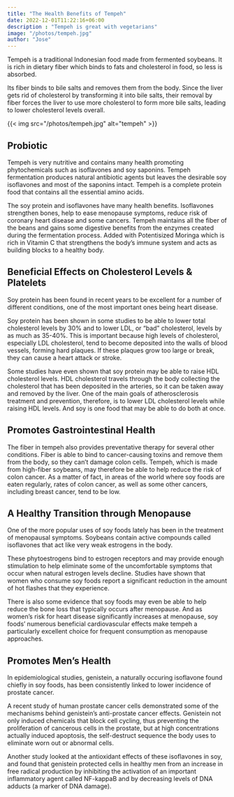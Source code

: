 ```yaml
---
title: "The Health Benefits of Tempeh" 
date: 2022-12-01T11:22:16+06:00
description : "Tempeh is great with vegetarians"
image: "/photos/tempeh.jpg"
author: "Jose"
---
```




Tempeh is a traditional Indonesian food made from fermented soybeans. It is rich in dietary fiber which binds to fats and cholesterol in food, so less is absorbed.

Its fiber binds to bile salts and removes them from the body. Since the liver gets rid of cholesterol by transforming it into bile salts, their removal by fiber forces the liver to use more cholesterol to form more bile salts, leading to lower cholesterol levels overall.


{{< img src="/photos/tempeh.jpg" alt="tempeh" >}} 


## Probiotic

Tempeh is very nutritive and contains many health promoting phytochemicals such as isoflavones and soy saponins. Tempeh fermentation produces natural antibiotic agents but leaves the desirable soy isoflavones and most of the saponins intact. Tempeh is a complete protein food that contains all the essential amino acids. 

The soy protein and isoflavones have many health benefits. Isoflavones strengthen bones, help to ease menopause symptoms, reduce risk of coronary heart disease and some cancers. Tempeh maintains all the fiber of the beans and gains some digestive benefits from the enzymes created during the fermentation process. Added with Potentisized Moringa which is rich in Vitamin C that strengthens the body’s immune system and acts as building blocks to a healthy body.


## Beneficial Effects on Cholesterol Levels & Platelets

Soy protein has been found in recent years to be excellent for a number of different conditions, one of the most important ones being heart disease. 

Soy protein has been shown in some studies to be able to lower total cholesterol levels by 30% and to lower LDL, or “bad” cholesterol, levels by as much as 35-40%. This is important because high levels of cholesterol, especially LDL cholesterol, tend to become deposited into the walls of blood vessels, forming hard plaques. If these plaques grow too large or break, they can cause a heart attack or stroke.

Some studies have even shown that soy protein may be able to raise HDL cholesterol levels. HDL cholesterol travels through the body collecting the cholesterol that has been deposited in the arteries, so it can be taken away and removed by the liver. One of the main goals of atherosclerosis treatment and prevention, therefore, is to lower LDL cholesterol levels while raising HDL levels. And soy is one food that may be able to do both at once.


## Promotes Gastrointestinal Health

The fiber in tempeh also provides preventative therapy for several other conditions. Fiber is able to bind to cancer-causing toxins and remove them from the body, so they can’t damage colon cells. Tempeh, which is made from high-fiber soybeans, may therefore be able to help reduce the risk of colon cancer. As a matter of fact, in areas of the world where soy foods are eaten regularly, rates of colon cancer, as well as some other cancers, including breast cancer, tend to be low.


## A Healthy Transition through Menopause

One of the more popular uses of soy foods lately has been in the treatment of menopausal symptoms. Soybeans contain active compounds called isoflavones that act like very weak estrogens in the body. 

These phytoestrogens bind to estrogen receptors and may provide enough stimulation to help eliminate some of the uncomfortable symptoms that occur when natural estrogen levels decline. Studies have shown that women who consume soy foods report a significant reduction in the amount of hot flashes that they experience.

There is also some evidence that soy foods may even be able to help reduce the bone loss that typically occurs after menopause. And as women’s risk for heart disease significantly increases at menopause, soy foods’ numerous beneficial cardiovascular effects make tempeh a particularly excellent choice for frequent consumption as menopause approaches.


## Promotes Men’s Health

In epidemiological studies, genistein, a naturally occuring isoflavone found chiefly in soy foods, has been consistently linked to lower incidence of prostate cancer.

A recent study of human prostate cancer cells demonstrated some of the mechanisms behind genistein’s anti-prostate cancer effects. Genistein not only induced chemicals that block cell cycling, thus preventing the proliferation of cancerous cells in the prostate, but at high concentrations actually induced apoptosis, the self-destruct sequence the body uses to eliminate worn out or abnormal cells.

Another study looked at the antioxidant effects of these isoflavones in soy, and found that genistein protected cells in healthy men from an increase in free radical production by inhibiting the activation of an important inflammatory agent called NF-kappaB and by decreasing levels of DNA adducts (a marker of DNA damage).